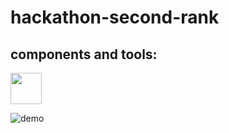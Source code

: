 ﻿# hackathon-second-rank

## components and tools:     
<img src="https://skillicons.dev/icons?i=html,css" height="50"/>



![demo](https://sujalkalra.github.io/dumbathon/)

